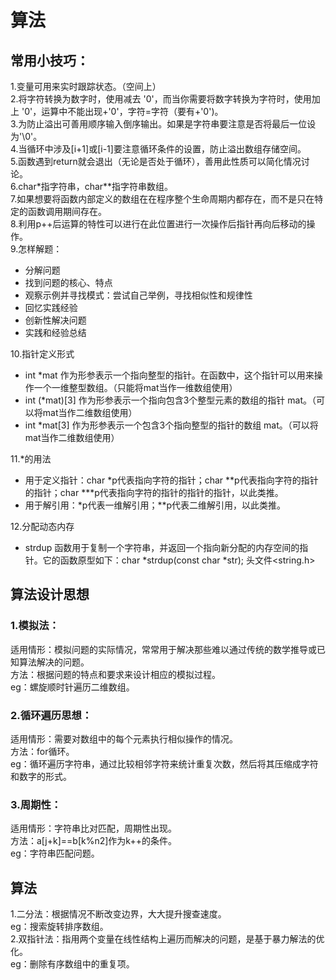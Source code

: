 # 算法

## 常用小技巧：
1.变量可用来实时跟踪状态。（空间上）   
2.将字符转换为数字时，使用减去 '0'，而当你需要将数字转换为字符时，使用加上 '0'，运算中不能出现+'0'，字符=字符（要有+'0')。  
3.为防止溢出可善用顺序输入倒序输出。如果是字符串要注意是否将最后一位设为'\0'。     
4.当循环中涉及[i+1]或[i-1]要注意循环条件的设置，防止溢出数组存储空间。     
5.函数遇到return就会退出（无论是否处于循环），善用此性质可以简化情况讨论。  
6.char*指字符串，char**指字符串数组。  
7.如果想要将函数内部定义的数组在在程序整个生命周期内都存在，而不是只在特定的函数调用期间存在。  
8.利用p++后运算的特性可以进行在此位置进行一次操作后指针再向后移动的操作。  
9.怎样解题：  
* 分解问题
* 找到问题的核心、特点      
* 观察示例并寻找模式：尝试自己举例，寻找相似性和规律性    
* 回忆实践经验      
* 创新性解决问题    
* 实践和经验总结

10.指针定义形式  
* int *mat 作为形参表示一个指向整型的指针。在函数中，这个指针可以用来操作一个一维整型数组。（只能将mat当作一维数组使用）    
* int (*mat)[3] 作为形参表示一个指向包含3个整型元素的数组的指针 mat。（可以将mat当作二维数组使用）  
* int *mat[3] 作为形参表示一个包含3个指向整型的指针的数组 mat。（可以将mat当作二维数组使用）

11.*的用法  
* 用于定义指针：char *p代表指向字符的指针；char **p代表指向字符的指针的指针；char ***p代表指向字符的指针的指针的指针，以此类推。  
* 用于解引用：*p代表一维解引用；**p代表二维解引用，以此类推。

12.分配动态内存    
* strdup 函数用于复制一个字符串，并返回一个指向新分配的内存空间的指针。它的函数原型如下：char *strdup(const char *str); 头文件<string.h>   
 




## 算法设计思想

### 1.模拟法：  
适用情形：模拟问题的实际情况，常常用于解决那些难以通过传统的数学推导或已知算法解决的问题。  
方法：根据问题的特点和要求来设计相应的模拟过程。  
eg：螺旋顺时针遍历二维数组。 
### 2.循环遍历思想：
适用情形：需要对数组中的每个元素执行相似操作的情况。  
方法：for循环。  
eg：循环遍历字符串，通过比较相邻字符来统计重复次数，然后将其压缩成字符和数字的形式。   
### 3.周期性：
适用情形：字符串比对匹配，周期性出现。  
方法：a[j+k]==b[k%n2]作为k++的条件。   
eg：字符串匹配问题。  

## 算法
1.二分法：根据情况不断改变边界，大大提升搜查速度。     
eg：搜索旋转排序数组。    
2.双指针法：指用两个变量在线性结构上遍历而解决的问题，是基于暴力解法的优化。  
eg：删除有序数组中的重复项。  

